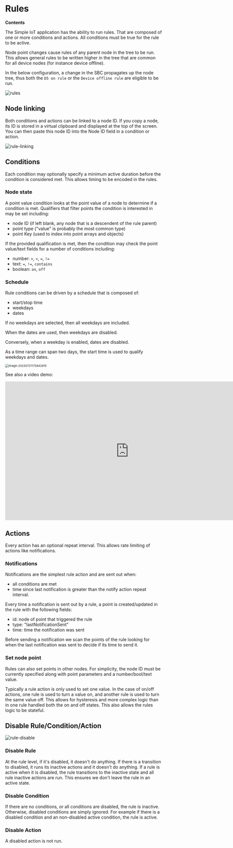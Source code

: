 # Rules

**Contents**

<!-- toc -->

The Simple IoT application has the ability to run rules. That are composed of
one or more conditions and actions. All conditions must be true for the rule to
be active.

Node point changes cause rules of any parent node in the tree to be run. This
allows general rules to be written higher in the tree that are common for all
device nodes (for instance device offline).

In the below configuration, a change in the SBC propagates up the node tree,
thus both the `D5 on rule` or the `Device offline rule` are eligible to be run.

![rules](images/rules.png)

## Node linking

Both conditions and actions can be linked to a node ID. If you copy a node, its
ID is stored in a virtual clipboard and displayed at the top of the screen. You
can then paste this node ID into the Node ID field in a condition or action.

![rule-linking](images/rule-copy-paste-node-id.png)

## Conditions

Each condition may optionally specify a minimum active duration before the
condition is considered met. This allows timing to be encoded in the rules.

### Node state

A point value condition looks at the point value of a node to determine if a
condition is met. Qualifiers that filter points the condition is interested in
may be set including:

- node ID (if left blank, any node that is a descendent of the rule parent)
- point type ("value" is probably the most common type)
- point Key (used to index into point arrays and objects)

If the provided qualification is met, then the condition may check the point
value/text fields for a number of conditions including:

- number: `>`, `<`, `=`, `!=`
- text: `=`, `!=`, `contains`
- boolean: `on`, `off`

### Schedule

Rule conditions can be driven by a schedule that is composed of:

- start/stop time
- weekdays
- dates

If no weekdays are selected, then all weekdays are included.

When the dates are used, then weekdays are disabled.

Conversely, when a weekday is enabled, dates are disabled.

As a time range can span two days, the start time is used to qualify weekdays
and dates.

<img src="./images/rule-schedule.png" alt="image-20230721173842815" style="zoom:67%;" />

See also a video demo:

<iframe width="791" height="445" src="https://www.youtube.com/embed/WllM0acCOss" title="Creating an Alarm Clock with Simple IoT schedules" frameborder="0" allow="accelerometer; autoplay; clipboard-write; encrypted-media; gyroscope; picture-in-picture; web-share" allowfullscreen></iframe>

## Actions

Every action has an optional repeat interval. This allows rate limiting of
actions like notifications.

### Notifications

Notifications are the simplest rule action and are sent out when:

- all conditions are met
- time since last notification is greater than the notify action repeat
  interval.

Every time a notification is sent out by a rule, a point is created/updated in
the rule with the following fields:

- id: node of point that triggered the rule
- type: "lastNotificationSent"
- time: time the notification was sent

Before sending a notification we scan the points of the rule looking for when
the last notification was sent to decide if its time to send it.

### Set node point

Rules can also set points in other nodes. For simplicity, the node ID must be
currently specified along with point parameters and a number/bool/text value.

Typically a rule action is only used to set one value. In the case of on/off
actions, one rule is used to turn a value on, and another rule is used to turn
the same value off. This allows for hysteresis and more complex logic than in
one rule handled both the on and off states. This also allows the rules logic to
be stateful.

## Disable Rule/Condition/Action

![rule-disable](images/rule-disable.png)

### Disable Rule

At the rule level, if it's disabled, it doesn't do anything.
If there is a transition to disabled, it runs its inactive actions and it doesn't do anything.
If a rule is active when it is disabled, the rule transitions to the inactive state and all rule inactive actions are run. This ensures we don't leave the rule in an active state.

### Disable Condition

If there are no conditions, or all conditions are disabled, the rule is inactive.
Otherwise, disabled conditions are simply ignored. For example if there is a disabled condition and an non-disabled active condition, the rule is active.

### Disable Action

A disabled action is not run.